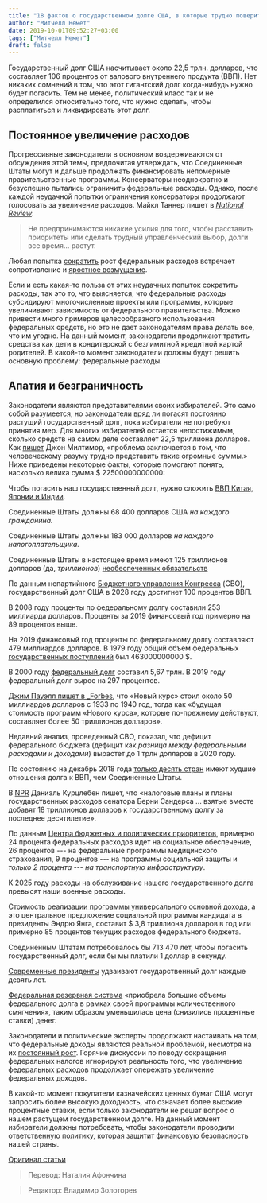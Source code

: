 ```yaml
---
title: "18 фактов о государственном долге США, в которые трудно поверить"
author: "Митчелл Немет"
date: 2019-10-01T09:52:27+03:00
tags: ["Митчелл Немет"]
draft: false
---
```


Государственный долг США насчитывает около 22,5 трлн. долларов, что составляет 106 процентов от валового внутреннего продукта (ВВП). Нет никаких сомнений в том, что этот гигантский долг когда-нибудь нужно будет погасить. Тем не менее, политический класс так и не определился относительно того, что нужно сделать, чтобы расплатиться и ликвидировать этот долг.

## Постоянное увеличение расходов

Прогрессивные законодатели в основном воздерживаются от обсуждения этой темы, предпочитая утверждать, что Соединенные Штаты могут и дальше продолжать финансировать непомерные правительственные программы. Консерваторы неоднократно и безуспешно пытались ограничить федеральные расходы. Однако, после каждой неудачной попытки ограничения консерваторы продолжают голосовать за увеличение расходов. Майкл Таннер пишет в *[National Review](https://www.nationalreview.com/2019/08/national-debt-moral-dimension/)*:

> Не предпринимаются никакие усилия для того, чтобы расставить приоритеты или сделать трудный управленческий выбор, долги все время... растут.

Любая попытка [сократить](https://www.npr.org/sections/ed/2017/05/22/529534031/president-trumps-budget-proposal-calls-for-deep-cuts-to-education)  рост федеральных расходов встречает сопротивление и [яростное возмущение](https://www.foxnews.com/politics/despite-outrage-over-cuts-federal-funds-are-fraction-of-meals-on-wheels-budget).

Если и есть какая-то польза от этих неудачных попыток сократить расходы, так это то, что выясняется, что федеральные расходы субсидируют многочисленные проекты или программы, которые увеличивают зависимость от федерального правительства. Можно привести много примеров целесообразного использования федеральных средств, но это не дает законодателям права делать все, что им угодно. На данный момент, законодатели продолжают тратить средства как дети в кондитерской с безлимитной кредитной картой родителей. В какой-то момент законодатели должны будут решить основную проблему: федеральные расходы.

## Апатия и безграничность

Законодатели являются представителями своих избирателей. Это само собой разумеется, но законодатели вряд ли погасят постоянно растущий государственный долг, пока избиратели не потребуют принятия мер. Для многих избирателей остается непостижимым, сколько средств на самом деле составляет 22,5 триллиона долларов. Как [пишет](https://www.intellectualtakeout.org/blog/10-federal-debt-facts-will-make-you-feel-queasy) Джон Милтимор, «проблема заключается в том, что человеческому разуму трудно представить такие огромные суммы.» Ниже приведены некоторые факты, которые помогают понять, насколько велика сумма $ 22500000000000:

Чтобы погасить наш государственный долг, нужно сложить [ВВП Китая, Японии и Индии](https://www.imf.org/external/pubs/ft/weo/2018/02/weodata/weorept.aspx?pr.x=60&pr.y=8&sy=2019&ey=2019&ssd=1&sort=country&ds=.&br=1&c=512,668,914,672,612,946,614,137,311,546,213,962,911,674,314,676,193,548,122,556,912,678,313,181,419,867,513,682,316,684,913,273,124,868,339,921,638,948,514,943,218,686,963,688,616,518,223,728,516,836,918,558,748,138,618,196,624,278,522,692,622,694,156,142,626,449,628,564,228,565,924,283,233,853,632,288,636,293,634,566,238,964,662,182,960,359,423,453,935,968,128,922,611,714,321,862,243,135,248,716,469,456,253,722,642,942,643,718,939,724,734,576,644,936,819,961,172,813,132,726,646,199,648,733,915,184,134,524,652,361,174,362,328,364,258,732,656,366,654,144,336,146,263,463,268,528,532,923,944,738,176,578,534,537,536,742,429,866,433,369,178,744,436,186,136,925,343,869,158,746,439,926,916,466,664,112,826,111,542,298,967,927,443,846,917,299,544,582,941,474,446,754,666,698&s=NGDP_RPCH,NGDPD,PPPGDP,NGDPDPC,PPPPC&grp=0&a=).

Соединенные Штаты должны 68 ​​400 долларов США _на каждого гражданина._

Соединенные Штаты должны 183 000 долларов _на каждого налогоплательщика._

Соединенные Штаты в настоящее время имеют 125 триллионов долларов (да, _триллионов_) [необеспеченных обязательств](https://usdebtclock.org/)

По данным непартийного [Бюджетного управления Конгресса](https://www.cbo.gov/system/files/2019-04/53651-outlook-2.pdf) (CBO), государственный долг США в 2028 году достигнет 100 процентов ВВП.

В 2008 году проценты по федеральному долгу составили 253 миллиарда долларов. Проценты за 2019 финансовый год  примерно на 89 процентов выше.

На 2019 финансовый год проценты по федеральному долгу составляют 479 миллиардов долларов. В 1979 году общий объем федеральных [государственных поступлений](https://taxfoundation.org/federal-tax-revenue-source-1934-2018) был 463000000000 $.

В 2000 году [федеральный долг](https://www.thebalance.com/national-debt-by-year-compared-to-gdp-and-major-events-3306287) составил 5,67 трлн. В 2019 году федеральный долг вырос на 297 процентов.

[Джим Пауэлл пишет в _Forbes](https://www.forbes.com/2009/02/11/new-deal-stimulus-opinions-contributors_0211_jim_powell.html#8945d9f45b30), что  «Новый курс» стоил около 50 миллиардов долларов с 1933 по 1940 год, тогда как «будущая стоимость программ «Нового курса», которые по-прежнему действуют, составляет более 50 триллионов долларов».

Недавний анализ, проведенный CBO, показал, что дефицит федерального бюджета (дефицит как _разница между федеральными расходами и доходами_) вырастет до 1 трлн долларов в 2020 году.

По состоянию на декабрь 2018 года [только десять стран](https://tradingeconomics.com/country-list/government-debt-to-gdp) имеют худшие отношения долга к ВВП, чем Соединенные Штаты.

В [NPR](https://www.npr.org/2016/05/09/477402982/study-sanders-proposals-would-add-18-trillion-to-debt-over-10-years) Даниэль Курцлебен пишет, что «налоговые планы и планы государственных расходов сенатора Берни Сандерса ... взятые вместе добавят 18 триллионов долларов к государственному долгу за последнее десятилетие».

По данным [Центра бюджетных и политических приоритетов](https://www.cbpp.org/research/federal-budget/policy-basics-where-do-our-federal-tax-dollars-go), примерно 24 процента федеральных расходов идет на социальное обеспечение, 26 процентов --- на федеральные программы медицинского страхования, 9 процентов --- на программы социальной защиты и _только 2 процента --- на транспортную инфраструктуру_.

К 2025 году расходы на обслуживание нашего государственного долга превысят наши военные расходы.

[Стоимость реализации программы универсального основной дохода](https://nypost.com/2018/07/12/universal-basic-income-would-cost-taxpayers-3-8t-per-year-study/), а это центральное предложение социальной программы кандидата в президенты Эндрю Янга, составит $ 3,8 триллиона долларов в год  или примерно 85 процентов текущих расходов федерального бюджета.

Соединенным Штатам потребовалось бы 713 470 лет, чтобы погасить государственный долг, если бы мы платили 1 доллар в секунду.

[Современные президенты](https://fee.org/articles/our-presidents-and-the-national-debt/) удваивают государственный долг каждые девять лет.

[Федеральная резервная система](https://www.realclearpolicy.com/articles/2018/01/26/the_coming_challenge_of_servicing_our_national_debt.html#!) «приобрела большие объемы федерального долга в рамках своей программы количественного смягчения», таким образом уменьшилась цена (снизились процентные ставки) денег.

Законодатели и политические эксперты продолжают настаивать на том, что федеральные доходы являются реальной проблемой, несмотря на их [постоянный рост](https://www.thebalance.com/current-u-s-federal-government-tax-revenue-3305762). Горячие дискуссии по поводу сокращения федеральных налогов игнорируют реальность того, что увеличение федеральных расходов продолжает опережать увеличение федеральных доходов.

В какой-то момент покупатели казначейских ценных бумаг США могут запросить более высокую доходность, что означает более высокие процентные ставки, если только законодатели не решат вопрос о нашем растущем государственном долге. На данный момент избиратели должны потребовать, чтобы законодатели проводили ответственную политику, которая защитит финансовую безопасность нашей страны.

[Оригинал статьи](https://fee.org/articles/18-facts-on-the-us-national-debt-that-are-almost-too-hard-to-believe/?utm_source=zapier&fbclid=IwAR2VxCYFr-TvmBeaBg-poJBbPqtUUT3AAUDQXLBEPlLAfcosRd-9fVuTNGw)

>Перевод: Наталия Афончина

>Редактор: Владимир Золоторев

